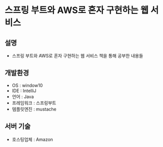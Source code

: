 # 스프링 부트와 AWS로 혼자 구현하는 웹 서비스

## 설명
- 스프링 부트와 AWS로 혼자 구현하는 웹 서비스 책을 통해 공부한 내용들


## 개발환경

- OS : window10
- IDE : IntelliJ
- 언어  : Java
- 프레임워크 : 스프링부트
- 템플릿엔진 : mustache

## 서버 기술
- 호스팅업체 : Amazon
